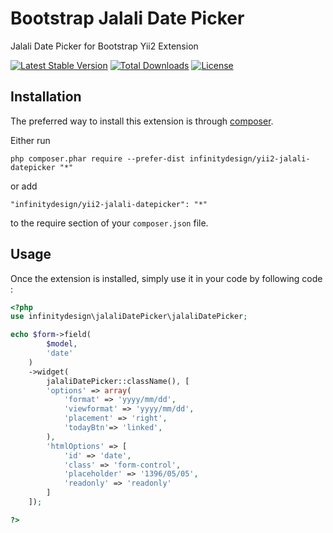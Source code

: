 Bootstrap Jalali Date Picker
========================
Jalali Date Picker for Bootstrap Yii2 Extension

[![Latest Stable Version](https://poser.pugx.org/infinitydesign/yii2-jalali-datepicker/v/stable)](https://packagist.org/packages/infinitydesign/yii2-jalali-datepicker) [![Total Downloads](https://poser.pugx.org/infinitydesign/yii2-jalali-datepicker/downloads)](https://packagist.org/packages/infinitydesign/yii2-jalali-datepicker) [![License](https://poser.pugx.org/infinitydesign/yii2-jalali-datepicker/license)](https://packagist.org/packages/infinitydesign/yii2-jalali-datepicker)

Installation
------------

The preferred way to install this extension is through [composer](http://getcomposer.org/download/).

Either run

```
php composer.phar require --prefer-dist infinitydesign/yii2-jalali-datepicker "*"
```

or add

```
"infinitydesign/yii2-jalali-datepicker": "*"
```

to the require section of your `composer.json` file.


Usage
-----

Once the extension is installed, simply use it in your code by following code :

```php
<?php 
use infinitydesign\jalaliDatePicker\jalaliDatePicker;

echo $form->field(
		$model, 
		'date'
	)
	->widget(
		jalaliDatePicker::className(), [
		'options' => array(
			'format' => 'yyyy/mm/dd',
			'viewformat' => 'yyyy/mm/dd',
			'placement' => 'right',
			'todayBtn'=> 'linked',
		),
		'htmlOptions' => [
			'id' => 'date',
			'class'	=> 'form-control',
			'placeholder' => '1396/05/05',
			'readonly' => 'readonly'
		]
	]);

?>
```
